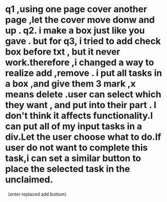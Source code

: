 # q1 ,using one page cover another page ,let the cover move donw and up . q2. i make a box just like you gave . but for q3, i tried to add check box before txt , but it never work.therefore ,i changed a way to realize add ,remove . i put all tasks  in a box ,and give them 3 mark ,x means delete .user can  select which they want , and put into their part .  I don't think it affects functionality.I can put all of my input tasks in a div.Let the user choose what to do.If user  do not want to complete this task,i can set a similar button to place the selected task in the unclaimed.
（enter replaced add buttom）

